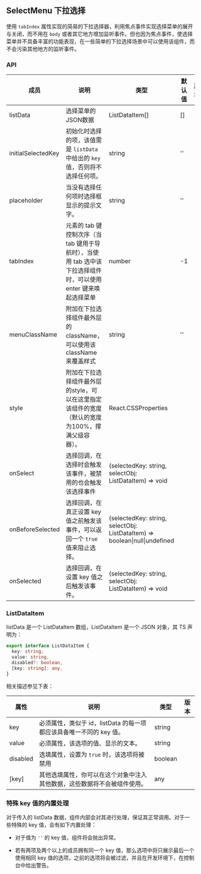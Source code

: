 ## SelectMenu 下拉选择

使用 `tabIndex` 属性实现的简易的下拉选择器，利用焦点事件实现选择菜单的展开与关闭，而不用在 `body` 或者其它地方增加监听事件。但也因为焦点事件，使选择菜单并不具备丰富的功能表现，在一些简单的下拉选择场景中可以使用该组件，而不会污染其他地方的监听事件。

### API

| 成员 | 说明 | 类型 | 默认值 | 版本 |
| --- | --- | --- | --- | --- |
| listData | 选择菜单的JSON数据 | ListDataItem[] | [] | |
| initialSelectedKey | 初始化时选择的项，该值需是 `listData` 中给出的 `key` 值，否则将不选择任何项。 | string | '' | |
| placeholder | 当没有选择任何项时选择框显示的提示文字。 | string | '' | |
| tabIndex | 元素的 tab 键控制次序（当 tab 键用于导航时），当使用 tab 选中该下拉选择组件时，可以使用 enter 键来唤起选择菜单 | number | -1 | |
| menuClassName | 附加在下拉选择组件最外层的 className，可以使用该 className 来覆盖样式 | string | '' | |
| style | 附加在下拉选择组件最外层的style，可以在这里指定该组件的宽度（默认的宽度为100%，撑满父级容器）。 | React.CSSProperties | | |
| onSelect | 选择回调，在选择时会触发该事件，被禁用的也会触发该选择事件 | (selectedKey: string, selectObj: ListDataItem) => void | | |
| onBeforeSelected | 选择回调，在真正设置 key 值之前触发该事件，可以返回一个 `true` 值来阻止选择。 | (selectedKey: string, selectObj: ListDataItem) => boolean\|null\|undefined | | |
| onSelected | 选择回调，在设置 key 值之后触发该事件。 | (selectedKey: string, selectObj: ListDataItem) => void | | |

### ListDataItem

listData 是一个 ListDataItem 数组，ListDataItem 是一个 JSON 对象，其 TS 声明为：

```typescript
export interface ListDataItem {
  key: string,
  value: string,
  disabled?: boolean,
  [key: string]: any,
}
```

相关描述参见下表：

| 属性 | 说明 | 类型  | 版本 |
| --- | --- | --- | --- |
| key | 必须属性，类似于 id，listData 的每一项都应该具备唯一不同的 key 值。 | string | |
| value | 必须属性，该选项的值、显示的文本。 | string | |
| disabled | 选填属性，设置为 `true` 时，该选项将被禁用 | boolean | |
| [key] | 其他选填属性，你可以在这个对象中注入其他数据，这些数据将不会被组件使用。 | any | |


### 特殊 key 值的内置处理

对于传入的 listData 数据，组件内部会对其进行处理，保证其正常调用。对于一些特殊的 key 值，会有如下内置处理：

+ 对于值为 `''` 的 key 值，组件将会抛出异常。

+ 若有两项及两个以上的成员拥有同一个 key 值，那么选项中将只展示最后一个使用相同 key 值的选项，之前的选项将会被过滤，并且在开发环境下，在控制台中给出警告。